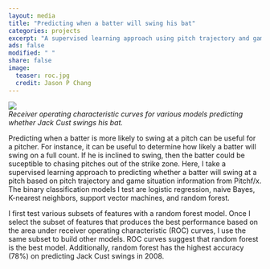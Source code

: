 ```yaml
---                                                                             
layout: media                                                                   
title: "Predicting when a batter will swing his bat"                 
categories: projects                                                            
excerpt: "A supervised learning approach using pitch trajectory and game situation information"
ads: false                                                                      
modified: " "                                                                   
share: false                                                                    
image:                                                                          
  teaser: roc.jpg                                                    
  credit: Jason P Chang                                                         
---
```


<img src="{{ site.url }}/images/{{page.image.teaser}}" />                       
                                                                                
<div><em>Receiver operating characteristic curves for various models predicting whether Jack Cust swings his bat.</em></div>
<p>
Predicting when a batter is more likely to swing at a pitch can be useful for a pitcher. For instance, it can be useful to determine how likely a batter will swing on a full count. If he is inclined to swing, then the batter could be suceptible to chasing pitches out of the strike zone. Here, I take a supervised learning approach to predicting whether a batter will swing at a pitch based on pitch trajectory and game situation information from Pitchf/x. The binary classification models I test are logistic regression, naive Bayes, K-nearest neighbors, support vector machines, and random forest.
</p>
<p>
I first test various subsets of features with a random forest model. Once I select the subset of features that produces the best performance based on the area under receiver operating characteristic (ROC) curves, I use the same subset to build other models. ROC curves suggest that random forest is the best model. Additionally, random forest has the highest accuracy (78%) on predicting Jack Cust swings in 2008.
</p>
